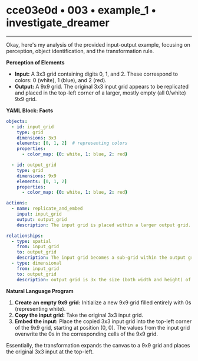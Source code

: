 # cce03e0d • 003 • example_1 • investigate_dreamer

---
Okay, here's my analysis of the provided input-output example, focusing on perception, object identification, and the transformation rule.

**Perception of Elements**

*   **Input:** A 3x3 grid containing digits 0, 1, and 2. These correspond to colors: 0 (white), 1 (blue), and 2 (red).
*   **Output:** A 9x9 grid. The original 3x3 input grid appears to be replicated and placed in the top-left corner of a larger, mostly empty (all 0/white) 9x9 grid.

**YAML Block: Facts**



```yaml
objects:
  - id: input_grid
    type: grid
    dimensions: 3x3
    elements: [0, 1, 2]  # representing colors
    properties:
      - color_map: {0: white, 1: blue, 2: red}

  - id: output_grid
    type: grid
    dimensions: 9x9
    elements: [0, 1, 2]
    properties:
      - color_map: {0: white, 1: blue, 2: red}

actions:
  - name: replicate_and_embed
    input: input_grid
    output: output_grid
    description: The input grid is placed within a larger output grid.

relationships:
  - type: spatial
    from: input_grid
    to: output_grid
    description: The input grid becomes a sub-grid within the output grid, positioned at the top-left.
  - type: dimensional
    from: input_grid
    to: output_grid
    description: output grid is 3x the size (both width and height) of input grid.
```



**Natural Language Program**

1.  **Create an empty 9x9 grid:** Initialize a new 9x9 grid filled entirely with 0s (representing white).
2.  **Copy the input grid:** Take the original 3x3 input grid.
3.  **Embed the input:** Place the copied 3x3 input grid into the top-left corner of the 9x9 grid, starting at position (0, 0). The values from the input grid overwrite the 0s in the corresponding cells of the 9x9 grid.

Essentially, the transformation expands the canvas to a 9x9 grid and places the original 3x3 input at the top-left.

